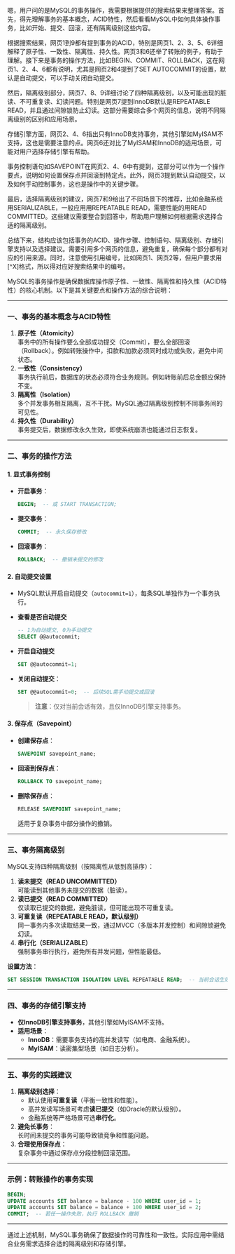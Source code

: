嗯，用户问的是MySQL的事务操作，我需要根据提供的搜索结果来整理答案。首先，得先理解事务的基本概念，ACID特性，然后看看MySQL中如何具体操作事务，比如开始、提交、回滚，还有隔离级别这些内容。

根据搜索结果，网页1到9都有提到事务的ACID，特别是网页1、2、3、5、6详细解释了原子性、一致性、隔离性、持久性。网页3和6还举了转账的例子，有助于理解。接下来是事务的操作方法，比如BEGIN、COMMIT、ROLLBACK，这在网页1、2、4、6都有说明，尤其是网页2和4提到了SET AUTOCOMMIT的设置，默认是自动提交，可以手动关闭自动提交。

然后，隔离级别部分，网页7、8、9详细讨论了四种隔离级别，以及可能出现的脏读、不可重复读、幻读问题。特别是网页7提到InnoDB默认是REPEATABLE READ，并且通过间隙锁防止幻读。这部分需要综合多个网页的信息，说明不同隔离级别的区别和应用场景。

存储引擎方面，网页2、4、6指出只有InnoDB支持事务，其他引擎如MyISAM不支持，这也是需要注意的点。网页6还对比了MyISAM和InnoDB的适用场景，可能对用户选择存储引擎有帮助。

事务控制语句如SAVEPOINT在网页2、4、6中有提到，这部分可以作为一个操作要点，说明如何设置保存点并回滚到特定点。此外，网页3提到默认自动提交，以及如何手动控制事务，这也是操作中的关键步骤。

最后，选择隔离级别的建议，网页7和9给出了不同场景下的推荐，比如金融系统用SERIALIZABLE，一般应用用REPEATABLE READ，需要性能的用READ COMMITTED。这些建议需要整合到回答中，帮助用户理解如何根据需求选择合适的隔离级别。

总结下来，结构应该包括事务的ACID、操作步骤、控制语句、隔离级别、存储引擎支持以及选择建议。需要引用多个网页的信息，避免重复，确保每个部分都有对应的引用来源。同时，注意使用引用编号，比如网页1、网页2等，但用户要求用[^X]格式，所以得对应好搜索结果中的编号。




MySQL的事务操作是确保数据库操作原子性、一致性、隔离性和持久性（ACID特性）的核心机制。以下是其关键要点和操作方法的综合说明：

---

### **一、事务的基本概念与ACID特性**
1. **原子性（Atomicity）**  
   事务中的所有操作要么全部成功提交（Commit），要么全部回滚（Rollback）。例如转账操作中，扣款和加款必须同时成功或失败，避免中间状态。
2. **一致性（Consistency）**  
   事务执行前后，数据库的状态必须符合业务规则。例如转账前后总金额应保持不变。
3. **隔离性（Isolation）**  
   多个并发事务相互隔离，互不干扰。MySQL通过隔离级别控制不同事务间的可见性。
4. **持久性（Durability）**  
   事务提交后，数据修改永久生效，即使系统崩溃也能通过日志恢复。

---

### **二、事务的操作方法**
#### **1. 显式事务控制**
- **开启事务**：
  ```sql
  BEGIN;  -- 或 START TRANSACTION;
  ```
- **提交事务**：
  ```sql
  COMMIT;  -- 永久保存修改
  ```
- **回滚事务**：
  ```sql
  ROLLBACK;  -- 撤销未提交的修改
  ```

#### **2. 自动提交设置**
- MySQL默认开启自动提交（`autocommit=1`），每条SQL单独作为一个事务执行。

- **查看是否自动提交**
  ```sql
  -- 1为自动提交, 0为手动提交
  SELECT @@autocommit;
  ```


- **开启自动提交**
  ```sql
  SET @@autocommit=1;
  ```

- **关闭自动提交**：
  ```sql
  SET @@autocommit=0;  -- 后续SQL需手动提交或回滚
  ```
  > **注意**：仅对当前会话有效，且仅InnoDB引擎支持事务。

#### **3. 保存点（Savepoint）**
- **创建保存点**：
  ```sql
  SAVEPOINT savepoint_name;
  ```
- **回滚到保存点**：
  ```sql
  ROLLBACK TO savepoint_name;
  ```
- **删除保存点**：
  ```sql
  RELEASE SAVEPOINT savepoint_name;
  ```
  适用于复杂事务中部分操作的撤销。

---

### **三、事务隔离级别**
MySQL支持四种隔离级别（按隔离性从低到高排序）：
1. **读未提交（READ UNCOMMITTED）**  
   可能读到其他事务未提交的数据（脏读）。
2. **读已提交（READ COMMITTED）**  
   仅读取已提交的数据，避免脏读，但可能出现不可重复读。
3. **可重复读（REPEATABLE READ，默认级别）**  
   同一事务内多次读取结果一致，通过MVCC（多版本并发控制）和间隙锁避免幻读。
4. **串行化（SERIALIZABLE）**  
   强制事务串行执行，避免所有并发问题，但性能最低。

**设置方法**：
```sql
SET SESSION TRANSACTION ISOLATION LEVEL REPEATABLE READ;  -- 当前会话生效
```

---

### **四、事务的存储引擎支持**
- **仅InnoDB引擎支持事务**，其他引擎如MyISAM不支持。
- **适用场景**：
    - **InnoDB**：需要事务支持的高并发读写（如电商、金融系统）。
    - **MyISAM**：读密集型场景（如日志分析）。

---

### **五、事务的实践建议**
1. **隔离级别选择**：
    - 默认使用**可重复读**（平衡一致性和性能）。
    - 高并发读写场景可考虑**读已提交**（如Oracle的默认级别）。
    - 金融系统等严格场景可选**串行化**。
2. **避免长事务**：  
   长时间未提交的事务可能导致锁竞争和性能问题。
3. **合理使用保存点**：  
   复杂事务中通过保存点分段控制回滚范围。

---

### **示例：转账操作的事务实现**
```sql
BEGIN;
UPDATE accounts SET balance = balance - 100 WHERE user_id = 1;
UPDATE accounts SET balance = balance + 100 WHERE user_id = 2;
COMMIT;  -- 若任一操作失败，执行 ROLLBACK 撤销
```

---

通过上述机制，MySQL事务确保了数据操作的可靠性和一致性。实际应用中需结合业务需求选择合适的隔离级别和存储引擎。